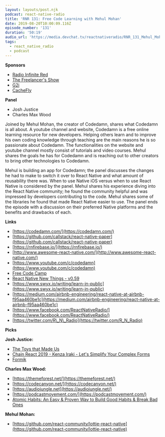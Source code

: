 ```yaml
---
layout: layouts/post.njk
podcast: react-native-radio
title: 'RNR 131: Free Code Learning with Mehul Mohan'
date: 2019-08-20T10:00:09.116Z
episode_number: '131'
duration: '50:19'
audio_url: 'https://media.devchat.tv/reactnativeradio/RNR_131_Mehul_Mohan.mp3'
tags:
  - react_native_radio
  - podcast
---
```

**Sponsors**

- [Radio Infinite Red](http://radio.infinite.red/)
- [The Freelancer's Show](https://devchat.tv/freelancers/)
- [G2i](https://www.g2i.co/?utm_source=React_Native_Radio&amp;utm_medium=Podcast)
- [CacheFly](https://www.cachefly.com/)

**Panel**

- Josh Justice
- Charles Max Wood

Joined by Mehul Mohan, the creator of Codedamn, shares what Codedamn is all about. A youtube channel and website, Codedamn is a free online learning resource for new developers. Helping others learn and to improve his own coding knowledge through teaching are the main reasons he is so passionate about Codedamn. The functionalities on the website and youtube channel mostly consist of tutorials and video courses.  Mehul shares the goals he has for Codedamn and is reaching out to other creators to bring other technologies to Codedamn. 

Mehul is building an app for Codedamn; the panel discusses the changes he had to make to switch it over to React Native and what amount of reusability there was. When to use Native iOS versus when to use React Native is considered by the panel. Mehul shares his experience diving into the React Native community; he found the community helpful and was impressed by developers contributing to the code. Mehul shares some of the libraries he found that made React Native easier to use. The panel ends the episode with a discussion on their preferred Native platforms and the benefits and drawbacks of each.  

**Links**

- [https://codedamn.com/](https://codedamn.com/)
- [https://github.com/callstack/react-native-paper](https://github.com/callstack/react-native-paper)
- [https://rnfirebase.io/](https://rnfirebase.io/)
- [http://www.awesome-react-native.com/](http://www.awesome-react-native.com/)
- [https://www.youtube.com/c/codedamn](https://www.youtube.com/c/codedamn)
- [Free Code Camp](https://www.youtube.com/channel/UC8butISFwT-Wl7EV0hUK0BQ)
- [React Native New Things - v0.59](https://www.youtube.com/watch?v=mFbcTYgwlXo&amp;list=PLYxzS__5yYQlGltx7Vx-VgFpfWS5HEMHO)
- [https://www.swyx.io/writing/learn-in-public](https://www.swyx.io/writing/learn-in-public)
- [https://medium.com/airbnb-engineering/react-native-at-airbnb-f95aa460be1c](https://medium.com/airbnb-engineering/react-native-at-airbnb-f95aa460be1c)
- [https://www.facebook.com/ReactNativeRadio/](https://www.facebook.com/ReactNativeRadio/)
- [https://twitter.com/R\_N\_Radio](https://twitter.com/R_N_Radio)

**Picks**

**Josh Justice:**

- [The Toys that Made Us](https://www.netflix.com/title/80161497)
- [Chain React 2019 - Kenza Iraki - Let&#39;s Simplify Your Complex Forms](https://youtu.be/_CjfQuaNPM0)
- [Formik](https://jaredpalmer.com/formik/)

**Charles Max Wood:**

- [https://themeforest.net/](https://themeforest.net/)
- [https://codecanyon.net/](https://codecanyon.net/)
- [https://audiojungle.net](https://audiojungle.net/)
- [https://podcastmovement.com/](https://podcastmovement.com/)
- [Atomic Habits: An Easy &amp; Proven Way to Build Good Habits &amp; Break Bad Ones](https://www.amazon.com/Atomic-Habits-Proven-Build-Break/dp/B07RFSSYBH/ref=sr_1_1?ie=UTF8&amp;qid=1548462018&amp;sr=8-1&amp;linkCode=ll1&amp;tag=devchattv-20&amp;linkId=f06bfe7482dca8bb751ed6d7cc86e2ab&amp;language=en_US)

**Mehul Mohan:**

- [https://github.com/react-community/lottie-react-native](https://github.com/react-community/lottie-react-native)
